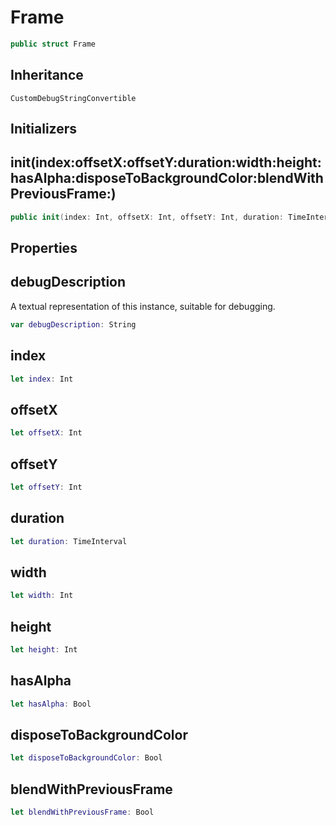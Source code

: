 # Frame

``` swift
public struct Frame
```

## Inheritance

`CustomDebugStringConvertible`

## Initializers

## init(index:offsetX:offsetY:duration:width:height:hasAlpha:disposeToBackgroundColor:blendWithPreviousFrame:)

``` swift
public init(index: Int, offsetX: Int, offsetY: Int, duration: TimeInterval, width: Int, height: Int, hasAlpha: Bool, disposeToBackgroundColor: Bool, blendWithPreviousFrame: Bool)
```

## Properties

## debugDescription

A textual representation of this instance, suitable for debugging.

``` swift
var debugDescription: String
```

## index

``` swift
let index: Int
```

## offsetX

``` swift
let offsetX: Int
```

## offsetY

``` swift
let offsetY: Int
```

## duration

``` swift
let duration: TimeInterval
```

## width

``` swift
let width: Int
```

## height

``` swift
let height: Int
```

## hasAlpha

``` swift
let hasAlpha: Bool
```

## disposeToBackgroundColor

``` swift
let disposeToBackgroundColor: Bool
```

## blendWithPreviousFrame

``` swift
let blendWithPreviousFrame: Bool
```
